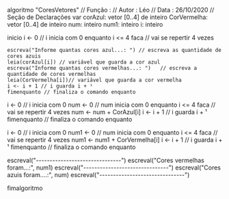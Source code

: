 algoritmo "CoresVetores"
// Função :
// Autor : Léo
// Data : 26/10/2020
// Seção de Declarações 
var
   corAzul: vetor [0..4] de inteiro
   CorVermelha: vetor [0..4] de inteiro
   num: inteiro
   num1: inteiro
   i: inteiro


inicio
    i <- 0   // i inicia com 0
    enquanto i <= 4 faca // vai se repertir 4 vezes

    escreva("Informe quantas cores azul...: ") // escreva as quantidade de cores azuis
    leia(corAzul[i]) // variável que guarda a cor azul
    escreva("Informe quantas cores vermelhas...: ")   // escreva a quantidade de cores vermelhas
    leia(CorVermelha[i])// variável que guarda a cor vermelha
    i <- i + 1 // i guarda i + ¹
    fimenquanto // finaliza o comando enquanto
    
    
    
   i <- 0 // i inicia com 0
   num <- 0  // num inicia com 0
   enquanto i <= 4 faca // vai se repertir 4 vezes
   num <- num + CorAzul[i]
   i <- i + 1   // i guarda i + ¹
   fimenquanto // finaliza o comando enquanto

   i <- 0 // i inicia com 0
   num1 <- 0  // num inicia com 0
   enquanto i <= 4 faca  // vai se repertir 4 vezes
   num1 <- num1 + CorVermelha[i]
   i <- i + 1  // i guarda i + ¹
   fimenquanto  // finaliza o comando enquanto

   escreval("-------------------------------")
   escreval("Cores vermelhas foram...:", num1)
   escreval("-------------------------------")
   escreval("Cores azuis foram....:",  num)
   escreval("-------------------------------")


fimalgoritmo
